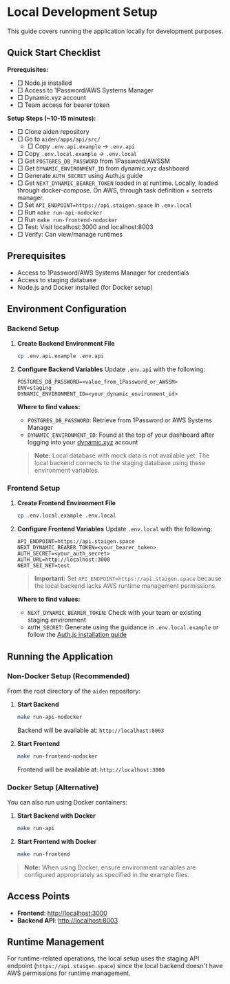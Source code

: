 # Local Development Setup

This guide covers running the application locally for development purposes.

## Quick Start Checklist

**Prerequisites:**

- □ Node.js installed
- □ Access to 1Password/AWS Systems Manager
- □ Dynamic.xyz account
- □ Team access for bearer token

**Setup Steps (~10-15 minutes):**

- □ Clone aiden repository
- □ Go to `aiden/apps/api/src/`
   - □ Copy `.env.api.example` → `.env.api`
- □ Copy `.env.local.example` → `.env.local`
- □ Get `POSTGRES_DB_PASSWORD` from 1Password/AWSSM
- □ Get `DYNAMIC_ENVIRONMENT_ID` from dynamic.xyz dashboard
- □ Generate `AUTH_SECRET` using Auth.js guide
- □ Get `NEXT_DYNAMIC_BEARER_TOKEN` loaded in at runtime. Locally, loaded through docker-compose. On AWS, through task definition + secrets manager.
- □ Set `API_ENDPOINT=https://api.staigen.space` in `.env.local`
- □ Run `make run-api-nodocker`
- □ Run `make run-frontend-nodocker`
- □ Test: Visit localhost:3000 and localhost:8003
- □ Verify: Can view/manage runtimes

## Prerequisites

- Access to 1Password/AWS Systems Manager for credentials
- Access to staging database
- Node.js and Docker installed (for Docker setup)

## Environment Configuration

### Backend Setup

1. **Create Backend Environment File**

   ```bash
   cp .env.api.example .env.api
   ```

2. **Configure Backend Variables**
   Update `.env.api` with the following:

   ```env
   POSTGRES_DB_PASSWORD=<value_from_1Password_or_AWSSM>
   ENV=staging
   DYNAMIC_ENVIRONMENT_ID=<your_dynamic_environment_id>
   ```

   **Where to find values:**

   - `POSTGRES_DB_PASSWORD`: Retrieve from 1Password or AWS Systems Manager
   - `DYNAMIC_ENVIRONMENT_ID`: Found at the top of your dashboard after logging into your [dynamic.xyz](https://dynamic.xyz) account

   > **Note:** Local database with mock data is not available yet. The local backend connects to the staging database using these environment variables.

### Frontend Setup

1. **Create Frontend Environment File**

   ```bash
   cp .env.local.example .env.local
   ```

2. **Configure Frontend Variables**
   Update `.env.local` with the following:

   ```env
   API_ENDPOINT=https://api.staigen.space
   NEXT_DYNAMIC_BEARER_TOKEN=<your_bearer_token>
   AUTH_SECRET=<your_auth_secret>
   AUTH_URL=http://localhost:3000
   NEXT_SEI_NET=test
   ```

   > **Important:** Set `API_ENDPOINT=https://api.staigen.space` because the local backend lacks AWS runtime management permissions.

   **Where to find values:**

   - `NEXT_DYNAMIC_BEARER_TOKEN`: Check with your team or existing staging environment
   - `AUTH_SECRET`: Generate using the guidance in `.env.local.example` or follow the [Auth.js installation guide](https://authjs.dev/getting-started/installation?framework=next-js)

## Running the Application

### Non-Docker Setup (Recommended)

From the root directory of the `aiden` repository:

1. **Start Backend**

   ```bash
   make run-api-nodocker
   ```

   Backend will be available at: `http://localhost:8003`

2. **Start Frontend**
   ```bash
   make run-frontend-nodocker
   ```
   Frontend will be available at: `http://localhost:3000`

### Docker Setup (Alternative)

You can also run using Docker containers:

1. **Start Backend with Docker**

   ```bash
   make run-api
   ```

2. **Start Frontend with Docker**
   ```bash
   make run-frontend
   ```

> **Note:** When using Docker, ensure environment variables are configured appropriately as specified in the example files.

## Access Points

- **Frontend**: [http://localhost:3000](http://localhost:3000)
- **Backend API**: [http://localhost:8003](http://localhost:8003)

## Runtime Management

For runtime-related operations, the local setup uses the staging API endpoint (`https://api.staigen.space`) since the local backend doesn't have AWS permissions for runtime management.
